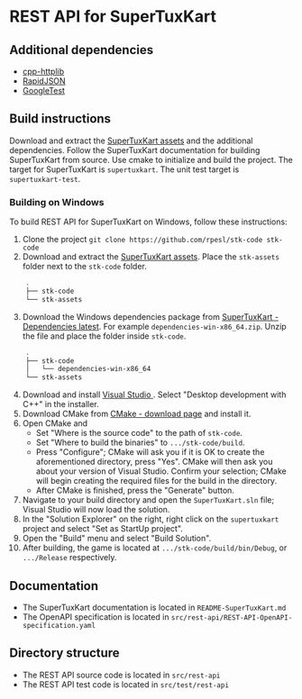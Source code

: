 # REST API for SuperTuxKart

## Additional dependencies
- [cpp-httplib](https://github.com/yhirose/cpp-httplib)
- [RapidJSON](https://rapidjson.org/)
- [GoogleTest](https://github.com/google/googletest)

## Build instructions
Download and extract the [SuperTuxKart assets](https://github.com/supertuxkart/stk-assets-mobile/releases) and the additional dependencies.
Follow the SuperTuxKart documentation for building SuperTuxKart from source.
Use cmake to initialize and build the project.
The target for SuperTuxKart is `supertuxkart`.
The unit test target is `supertuxkart-test`.

### Building on Windows
To build REST API for SuperTuxKart on Windows, follow these instructions:

1. Clone the project `git clone https://github.com/rpesl/stk-code stk-code`
2. Download and extract the [SuperTuxKart assets](https://github.com/supertuxkart/stk-assets-mobile/releases). Place the `stk-assets` folder next to the `stk-code` folder.
```bash
    .
    ├── stk-code
    └── stk-assets
```

3. Download the Windows dependencies package from [SuperTuxKart - Dependencies latest](https://github.com/supertuxkart/dependencies/releases). For example `dependencies-win-x86_64.zip`. Unzip the file and place the folder inside `stk-code`.
```bash
    .
    ├── stk-code
    │   └── dependencies-win-x86_64
    └── stk-assets
```
4. Download and install [Visual Studio ](https://www.visualstudio.com/downloads/). Select "Desktop development with C++" in the installer.
5. Download CMake from [CMake - download page](https://cmake.org/download/) and install it.
6. Open CMake and
    - Set "Where is the source code" to the path of `stk-code`.
    - Set "Where to build the binaries" to `.../stk-code/build`.
    - Press "Configure"; CMake will ask you if it is OK to create the aforementioned directory, press "Yes". CMake will then ask you about your version of Visual Studio. Confirm your selection; CMake will begin creating the required files for the build in the directory.
    - After CMake is finished, press the "Generate" button.
7. Navigate to your build directory and open the `SuperTuxKart.sln` file; Visual Studio will now load the solution.
8. In the "Solution Explorer" on the right, right click on the `supertuxkart` project and select "Set as StartUp project".
9. Open the "Build" menu and select "Build Solution".
10. After building, the game is located at `.../stk-code/build/bin/Debug`, or `.../Release` respectively.


## Documentation
- The SuperTuxKart documentation is located in `README-SuperTuxKart.md`
- The OpenAPI specification is located in `src/rest-api/REST-API-OpenAPI-specification.yaml`

## Directory structure
- The REST API source code is located in `src/rest-api`
- The REST API test code is located in `src/test/rest-api`
